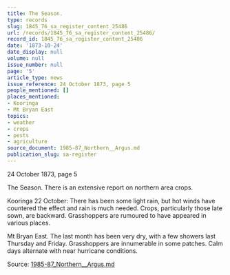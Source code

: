 ```yaml
---
title: The Season.
type: records
slug: 1845_76_sa_register_content_25486
url: /records/1845_76_sa_register_content_25486/
record_id: 1845_76_sa_register_content_25486
date: '1873-10-24'
date_display: null
volume: null
issue_number: null
page: '5'
article_type: news
issue_reference: 24 October 1873, page 5
people_mentioned: []
places_mentioned:
- Kooringa
- Mt Bryan East
topics:
- weather
- crops
- pests
- agriculture
source_document: 1985-87_Northern__Argus.md
publication_slug: sa-register
---
```


24 October 1873, page 5

The Season.  There is an extensive report on northern area crops.

Kooringa 22 October: There has been some light rain, but hot winds have countered the effect and rain is much needed.  Crops, particularly those late sown, are backward.  Grasshoppers are rumoured to have appeared in various places.

Mt Bryan East.  The last month has been very dry, with a few showers last Thursday and Friday.  Grasshoppers are innumerable in some patches.  Calm days alternate with near hurricane conditions.

Source: [1985-87_Northern__Argus.md](/downloads/markdown/1985-87_Northern__Argus.md)
